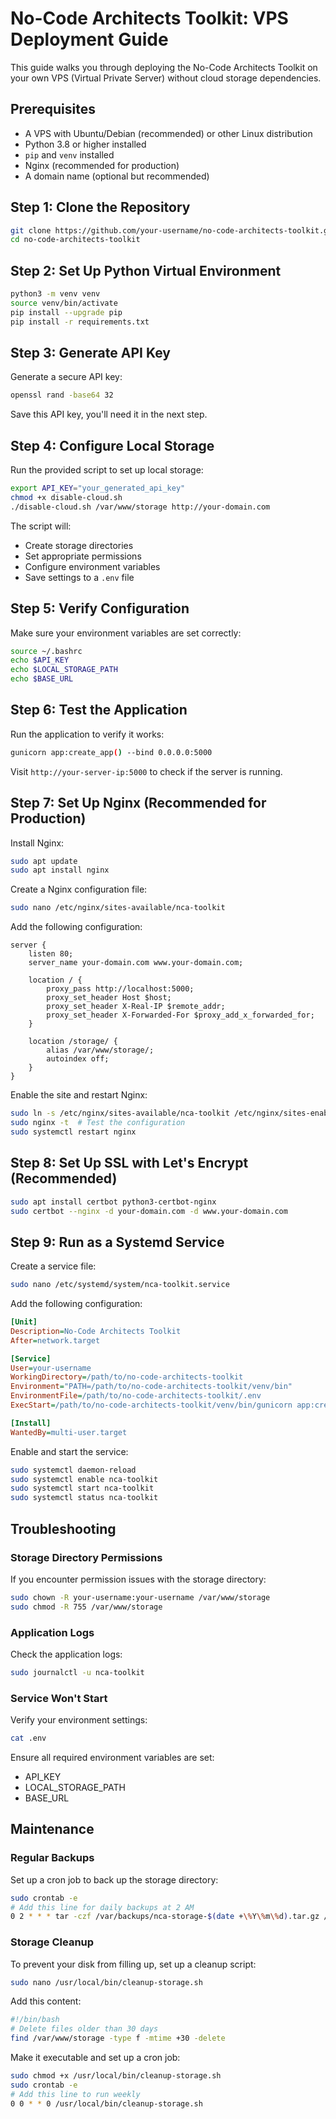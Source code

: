 # No-Code Architects Toolkit: VPS Deployment Guide

This guide walks you through deploying the No-Code Architects Toolkit on your own VPS (Virtual Private Server) without cloud storage dependencies.

## Prerequisites

- A VPS with Ubuntu/Debian (recommended) or other Linux distribution
- Python 3.8 or higher installed
- `pip` and `venv` installed
- Nginx (recommended for production)
- A domain name (optional but recommended)

## Step 1: Clone the Repository

```bash
git clone https://github.com/your-username/no-code-architects-toolkit.git
cd no-code-architects-toolkit
```

## Step 2: Set Up Python Virtual Environment

```bash
python3 -m venv venv
source venv/bin/activate
pip install --upgrade pip
pip install -r requirements.txt
```

## Step 3: Generate API Key

Generate a secure API key:

```bash
openssl rand -base64 32
```

Save this API key, you'll need it in the next step.

## Step 4: Configure Local Storage

Run the provided script to set up local storage:

```bash
export API_KEY="your_generated_api_key"
chmod +x disable-cloud.sh
./disable-cloud.sh /var/www/storage http://your-domain.com
```

The script will:
- Create storage directories
- Set appropriate permissions
- Configure environment variables
- Save settings to a `.env` file

## Step 5: Verify Configuration

Make sure your environment variables are set correctly:

```bash
source ~/.bashrc
echo $API_KEY
echo $LOCAL_STORAGE_PATH
echo $BASE_URL
```

## Step 6: Test the Application

Run the application to verify it works:

```bash
gunicorn app:create_app() --bind 0.0.0.0:5000
```

Visit `http://your-server-ip:5000` to check if the server is running. 

## Step 7: Set Up Nginx (Recommended for Production)

Install Nginx:

```bash
sudo apt update
sudo apt install nginx
```

Create a Nginx configuration file:

```bash
sudo nano /etc/nginx/sites-available/nca-toolkit
```

Add the following configuration:

```nginx
server {
    listen 80;
    server_name your-domain.com www.your-domain.com;

    location / {
        proxy_pass http://localhost:5000;
        proxy_set_header Host $host;
        proxy_set_header X-Real-IP $remote_addr;
        proxy_set_header X-Forwarded-For $proxy_add_x_forwarded_for;
    }

    location /storage/ {
        alias /var/www/storage/;
        autoindex off;
    }
}
```

Enable the site and restart Nginx:

```bash
sudo ln -s /etc/nginx/sites-available/nca-toolkit /etc/nginx/sites-enabled/
sudo nginx -t  # Test the configuration
sudo systemctl restart nginx
```

## Step 8: Set Up SSL with Let's Encrypt (Recommended)

```bash
sudo apt install certbot python3-certbot-nginx
sudo certbot --nginx -d your-domain.com -d www.your-domain.com
```

## Step 9: Run as a Systemd Service

Create a service file:

```bash
sudo nano /etc/systemd/system/nca-toolkit.service
```

Add the following configuration:

```ini
[Unit]
Description=No-Code Architects Toolkit
After=network.target

[Service]
User=your-username
WorkingDirectory=/path/to/no-code-architects-toolkit
Environment="PATH=/path/to/no-code-architects-toolkit/venv/bin"
EnvironmentFile=/path/to/no-code-architects-toolkit/.env
ExecStart=/path/to/no-code-architects-toolkit/venv/bin/gunicorn app:create_app() --bind 0.0.0.0:5000 --workers 4

[Install]
WantedBy=multi-user.target
```

Enable and start the service:

```bash
sudo systemctl daemon-reload
sudo systemctl enable nca-toolkit
sudo systemctl start nca-toolkit
sudo systemctl status nca-toolkit
```

## Troubleshooting

### Storage Directory Permissions

If you encounter permission issues with the storage directory:

```bash
sudo chown -R your-username:your-username /var/www/storage
sudo chmod -R 755 /var/www/storage
```

### Application Logs

Check the application logs:

```bash
sudo journalctl -u nca-toolkit
```

### Service Won't Start

Verify your environment settings:

```bash
cat .env
```

Ensure all required environment variables are set:
- API_KEY
- LOCAL_STORAGE_PATH
- BASE_URL

## Maintenance

### Regular Backups

Set up a cron job to back up the storage directory:

```bash
sudo crontab -e
# Add this line for daily backups at 2 AM
0 2 * * * tar -czf /var/backups/nca-storage-$(date +\%Y\%m\%d).tar.gz /var/www/storage
```

### Storage Cleanup

To prevent your disk from filling up, set up a cleanup script:

```bash
sudo nano /usr/local/bin/cleanup-storage.sh
```

Add this content:

```bash
#!/bin/bash
# Delete files older than 30 days
find /var/www/storage -type f -mtime +30 -delete
```

Make it executable and set up a cron job:

```bash
sudo chmod +x /usr/local/bin/cleanup-storage.sh
sudo crontab -e
# Add this line to run weekly
0 0 * * 0 /usr/local/bin/cleanup-storage.sh
``` 
